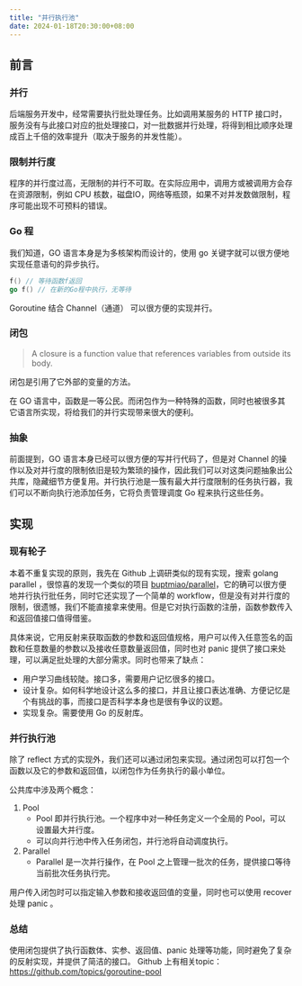 ```yaml
---
title: "并行执行池"
date: 2024-01-18T20:30:00+08:00
---
```

## 前言


### 并行

后端服务开发中，经常需要执行批处理任务。比如调用某服务的 HTTP 接口时，服务没有与此接口对应的批处理接口，对一批数据并行处理，将得到相比顺序处理成百上千倍的效率提升（取决于服务的并发性能）。

### 限制并行度

程序的并行度过高，无限制的并行不可取。在实际应用中，调用方或被调用方会存在资源限制，例如 CPU 核数，磁盘IO，网络等瓶颈，如果不对并发数做限制，程序可能出现不可预料的错误。

### Go 程

我们知道，GO 语言本身是为多核架构而设计的，使用 go 关键字就可以很方便地实现任意语句的异步执行。

```go
f() // 等待函数f返回
go f() // 在新的Go程中执行，无等待
```

Goroutine 结合 Channel（通道） 可以很方便的实现并行。

### 闭包

> A closure is a function value that references variables from outside its body.

闭包是引用了它外部的变量的方法。

在 GO 语言中，函数是一等公民。而闭包作为一种特殊的函数，同时也被很多其它语言所实现，将给我们的并行实现带来很大的便利。

### 抽象

前面提到，GO 语言本身已经可以很方便的写并行代码了，但是对 Channel 的操作以及对并行度的限制依旧是较为繁琐的操作，因此我们可以对这类问题抽象出公共库，隐藏细节方便复用。并行执行池是一簇有最大并行度限制的任务执行器，我们可以不断向执行池添加任务，它将负责管理调度 Go 程来执行这些任务。

## 实现

### 现有轮子

本着不重复实现的原则，我先在 Github 上调研类似的现有实现，搜索 golang parallel ，很惊喜的发现一个类似的项目 [buptmiao/parallel](https://github.com/buptmiao/parallel)，它的确可以很方便地并行执行批任务，同时它还实现了一个简单的 workflow，但是没有对并行度的限制，很遗憾，我们不能直接拿来使用。但是它对执行函数的注册，函数参数传入和返回值接口值得借鉴。

具体来说，它用反射来获取函数的参数和返回值规格，用户可以传入任意签名的函数和任意数量的参数以及接收任意数量返回值，同时也对 panic 提供了接口来处理，可以满足批处理的大部分需求。同时也带来了缺点：

- 用户学习曲线较陡。接口多，需要用户记忆很多的接口。
- 设计复杂。如何科学地设计这么多的接口，并且让接口表达准确、方便记忆是个有挑战的事，而接口是否科学本身也是很有争议的议题。
- 实现复杂。需要使用 Go 的反射库。

### 并行执行池

除了 reflect 方式的实现外，我们还可以通过闭包来实现。通过闭包可以打包一个函数以及它的参数和返回值，以闭包作为任务执行的最小单位。

公共库中涉及两个概念：

1. Pool
   - Pool 即并行执行池。一个程序中对一种任务定义一个全局的 Pool，可以设置最大并行度。
   - 可以向并行池中传入任务闭包，并行池将自动调度执行。
2. Parallel
   - Parallel 是一次并行操作，在 Pool 之上管理一批次的任务，提供接口等待当前批次任务执行完。

用户传入闭包时可以指定输入参数和接收返回值的变量，同时也可以使用 recover 处理 panic 。

### 总结

使用闭包提供了执行函数体、实参、返回值、panic 处理等功能，同时避免了复杂的反射实现，并提供了简洁的接口。
Github 上有相关topic：https://github.com/topics/goroutine-pool